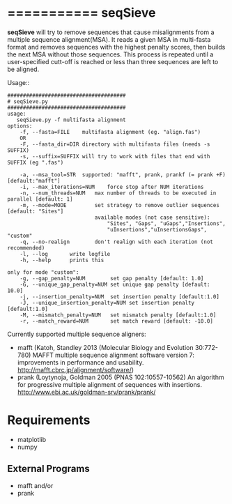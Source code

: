 ===========
seqSieve
===========

**seqSieve** will try to remove sequences that cause misalignments from a multiple sequence alignment(MSA).
It reads a given MSA in multi-fasta format and removes sequences with the highest penalty scores, 
then builds the next MSA without those sequences. This process is repeated until a user-specified 
cutt-off is reached or less than three sequences are left to be aligned.

Usage::
    
    ######################################
    # seqSieve.py
    ######################################
    usage:
       seqSieve.py -f multifasta alignment
    options:
        -f, --fasta=FILE    multifasta alignment (eg. "align.fas")
        OR
        -F, --fasta_dir=DIR directory with multifasta files (needs -s SUFFIX)
        -s, --suffix=SUFFIX will try to work with files that end with SUFFIX (eg ".fas")

        -a, --msa_tool=STR  supported: "mafft", prank, prankf (= prank +F) [default:"mafft"]
        -i, --max_iterations=NUM    force stop after NUM iterations
        -n, --num_threads=NUM   max number of threads to be executed in parallel [default: 1]
        -m, --mode=MODE         set strategy to remove outlier sequences [default: "Sites"]
                                available modes (not case sensitive):
                                    "Sites", "Gaps", "uGaps","Insertions",
                                    "uInsertions","uInsertionsGaps", "custom"
        -q, --no-realign        don't realign with each iteration (not recommended)                        
        -l, --log       write logfile
        -h, --help      prints this

    only for mode "custom":
        -g, --gap_penalty=NUM        set gap penalty [default: 1.0]
        -G, --unique_gap_penalty=NUM set unique gap penalty [default: 10.0]
        -j, --insertion_penalty=NUM  set insertion penalty [default:1.0]
        -J, --unique_insertion_penalty=NUM set insertion penalty [default:1.0]
        -M, --mismatch_penalty=NUM   set mismatch penalty [default:1.0]
        -r, --match_reward=NUM       set match reward [default: -10.0]


Currently supported multiple sequence aligners:

- mafft (Katoh, Standley 2013 (Molecular Biology and Evolution 30:772-780) 
  MAFFT multiple sequence alignment software version 7: improvements in performance and usability. http://mafft.cbrc.jp/alignment/software/)
- prank (Loytynoja, Goldman  2005 (PNAS 102:10557-10562) 
  An algorithm for progressive multiple alignment of sequences with insertions. http://www.ebi.ac.uk/goldman-srv/prank/prank/

Requirements
============
* matplotlib
* numpy

External Programs
-----------------
* mafft and/or
* prank
